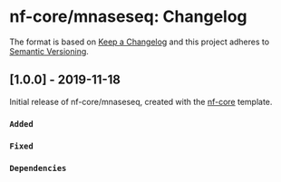 # nf-core/mnaseseq: Changelog

The format is based on [Keep a Changelog](http://keepachangelog.com/en/1.0.0/)
and this project adheres to [Semantic Versioning](http://semver.org/spec/v2.0.0.html).

## [1.0.0] - 2019-11-18

Initial release of nf-core/mnaseseq, created with the [nf-core](http://nf-co.re/) template.

### `Added`

### `Fixed`

### `Dependencies`
